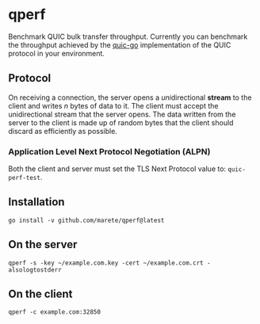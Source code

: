 # qperf

Benchmark QUIC bulk transfer throughput. Currently you can benchmark
the throughput achieved by the
[quic-go](https://github.com/lucas-clemente/quic-go) implementation of
the QUIC protocol in your environment.

## Protocol

On receiving a connection, the server opens a *uni*directional
**stream** to the client and writes *n* bytes of data to it. The
client must accept the unidirectional stream that the server
opens. The data written from the server to the client is made up of
random bytes that the client should discard as efficiently as
possible.

### Application Level Next Protocol Negotiation (ALPN)

Both the client and server must set the TLS Next Protocol value to: `quic-perf-test`.

## Installation

`go install -v github.com/marete/qperf@latest`

## On the server

`qperf -s -key ~/example.com.key -cert ~/example.com.crt -alsologtostderr`

## On the client

`qperf -c example.com:32850`
